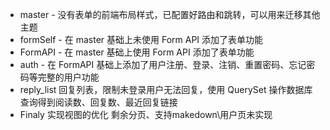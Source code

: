 - master - 没有表单的前端布局样式，已配置好路由和跳转，可以用来迁移其他主题
- formSelf - 在 master 基础上未使用 Form API 添加了表单功能
- FormAPI - 在 master 基础上使用 Form API 添加了表单功能
- auth - 在 FormAPI 基础上添加了用户注册、登录、注销、重置密码、忘记密码等完整的用户功能
- reply_list 回复列表，限制未登录用户无法回复，使用 QuerySet 操作数据库查询得到阅读数、回复数、最近回复链接
- Finaly 实现视图的优化 剩余分页、支持makedown\用户页未实现